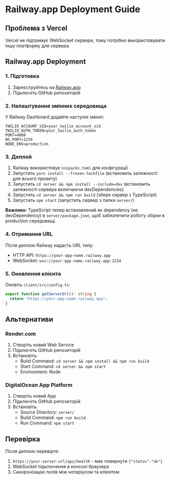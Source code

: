# Railway.app Deployment Guide

## Проблема з Vercel
Vercel не підтримує WebSocket сервери, тому потрібно використовувати іншу платформу для сервера.

## Railway.app Deployment

### 1. Підготовка
1. Зареєструйтесь на [Railway.app](https://railway.app)
2. Підключіть GitHub репозиторій

### 2. Налаштування змінних середовища
У Railway Dashboard додайте наступні змінні:

```
TWILIO_ACCOUNT_SID=your_twilio_account_sid
TWILIO_AUTH_TOKEN=your_twilio_auth_token
PORT=4000
WS_PORT=1234
NODE_ENV=production
```

### 3. Деплой
1. Railway використовує `nixpacks.toml` для конфігурації
2. Запустить `yarn install --frozen-lockfile` (встановить залежності для всього проекту)
3. Запустить `cd server && npm install --include=dev` (встановить залежності сервера включаючи devDependencies)
4. Запустить `cd server && npm run build` (збере сервер з TypeScript)
5. Запустить `npm start` (запустить сервер з папки `server/`)

**Важливо:** TypeScript тепер встановлений як dependency (не devDependency) в `server/package.json`, щоб забезпечити роботу збірки в production середовищі.

### 4. Отримання URL
Після деплою Railway надасть URL типу:
- HTTP API: `https://your-app-name.railway.app`
- WebSocket: `wss://your-app-name.railway.app:1234`

### 5. Оновлення клієнта
Оновіть `client/src/config.ts`:

```typescript
export function getServerUrl(): string {
  return "https://your-app-name.railway.app";
}
```

## Альтернативи

### Render.com
1. Створіть новий Web Service
2. Підключіть GitHub репозиторій
3. Встановіть:
   - Build Command: `cd server && npm install && npm run build`
   - Start Command: `cd server && npm start`
   - Environment: Node

### DigitalOcean App Platform
1. Створіть новий App
2. Підключіть GitHub репозиторій
3. Встановіть:
   - Source Directory: `server/`
   - Build Command: `npm run build`
   - Run Command: `npm start`

## Перевірка
Після деплою перевірте:
1. `https://your-server-url/api/health` - має повернути `{"status":"ok"}`
2. WebSocket підключення в консолі браузера
3. Синхронізацію полів між нотаріусом та клієнтом
